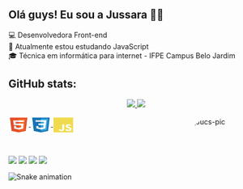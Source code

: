 ## Olá guys! Eu sou a Jussara 👩‍💻
 💻 Desenvolvedora Front-end<br/>
 🌱 Atualmente estou estudando JavaScript <br/> 
 🎓 Técnica em informática para internet - IFPE Campus Belo Jardim

## GitHub stats:

<div align="center">
  <a href="https://github.com/jussaraalves">
  <img height="160em" src="https://github-readme-stats.vercel.app/api?username=jussaraalves&show_icons=true&theme=dracula&include_all_commits=true&count_private=true"/>
  <img height="160em" src="https://github-readme-stats.vercel.app/api/top-langs/?username=jussaraalves&layout=compact&langs_count=7&theme=dracula"/>
</div> 
  
<div style="display: inline_block"><br/>
  <img align="center" alt="Jucs-HTML" height="30" width="40" src="https://raw.githubusercontent.com/devicons/devicon/master/icons/html5/html5-original.svg">
  <img align="center" alt="Jucs-CSS" height="30" width="40" src="https://raw.githubusercontent.com/devicons/devicon/master/icons/css3/css3-original.svg">
  <img align="center" alt="Jucs-Js" height="30" width="40" src="https://raw.githubusercontent.com/devicons/devicon/master/icons/javascript/javascript-plain.svg">
  <img align="right" alt="Jucs-pic" height="150" style="border-radius:50px;" src="https://media1.giphy.com/media/YwSzOxa1m6vtj3QRW8/giphy.gif?cid=790b761103d6d35a640050d80fb6a6d3364719cb064eaa6f&rid=giphy.gif&ct=g" width="150" height="150">
</div>
 
 ##
 
<br/>
 
<div>
  <a href="https://www.linkedin.com/in/jussara-alves-201aa0215/" target="_blank"><img src="https://img.shields.io/badge/-LinkedIn-%230077B5?style=for-the-badge&logo=linkedin&logoColor=white" target="_blank"></a>
  <a href="https://www.instagram.com/jucsalves_/" target="_blank"><img src="https://img.shields.io/badge/-Instagram-%23E4405F?style=for-the-badge&logo=instagram&logoColor=white" target="_blank"></a>
  <a href="https://www.twitch.tv/jucsalves_/" target="_blank"><img src="https://img.shields.io/badge/Twitch-9146FF?style=for-the-badge&logo=twitch&logoColor=white" target="_blank"></a>
  <a href = "mailto: jussaraalves852@gmail.com"><img src="https://img.shields.io/badge/Gmail-D14836?style=for-the-badge&logo=gmail&logoColor=white" ></a>
 
</div>
<div> 
 
   ![Snake animation](https://github.com/jussaraalves/jussaraalves/blob/output/github-contribution-grid-snake.svg)
 
</div>
